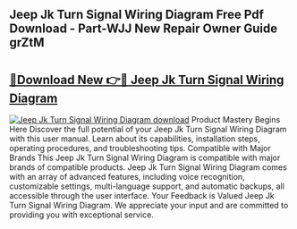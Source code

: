 ## Jeep Jk Turn Signal Wiring Diagram Free Pdf Download - Part-WJJ New Repair Owner Guide grZtM

# <h2><a href="http://dfnlgta.blite.top/?on=Jeep+Jk+Turn+Signal+Wiring+Diagram">🔗Download New 👉🔴 Jeep Jk Turn Signal Wiring Diagram</a></h2>

[![Jeep Jk Turn Signal Wiring Diagram download](https://i.imgur.com/lujVjoI.png)](http://dfnlgta.blite.top/?on=Jeep+Jk+Turn+Signal+Wiring+Diagram)
Product Mastery Begins Here Discover the full potential of your Jeep Jk Turn Signal Wiring Diagram with this user manual. Learn about its capabilities, installation steps, operating procedures, and troubleshooting tips. Compatible with Major Brands This Jeep Jk Turn Signal Wiring Diagram is compatible with major brands of compatible products. Jeep Jk Turn Signal Wiring Diagram comes with an array of advanced features, including voice recognition, customizable settings, multi-language support, and automatic backups, all accessible through the user interface. Your Feedback is Valued Jeep Jk Turn Signal Wiring Diagram. We appreciate your input and are committed to providing you with exceptional service.

